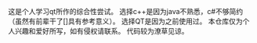 这是个人学习qt所作的综合性尝试。
选择c++是因为java不熟悉，c#不够简约（虽然有前辈干了[]具有参考意义）。
选择QT是因为之前使用过。
本仓库仅为个人兴趣和爱好所写，如有侵权请联系。
代码较为潦草见谅。